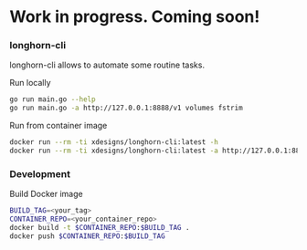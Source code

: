 # Work in progress. Coming soon!

### longhorn-cli
longhorn-cli allows to automate some routine tasks.

Run locally
```bash
go run main.go --help
go run main.go -a http://127.0.0.1:8888/v1 volumes fstrim
```

Run from container image
```bash
docker run --rm -ti xdesigns/longhorn-cli:latest -h
docker run --rm -ti xdesigns/longhorn-cli:latest -a http://127.0.0.1:8888/v1 volumes fstrim
```

### Development

Build Docker image
```bash
BUILD_TAG=<your_tag>
CONTAINER_REPO=<your_container_repo>
docker build -t $CONTAINER_REPO:$BUILD_TAG .
docker push $CONTAINER_REPO:$BUILD_TAG
```
